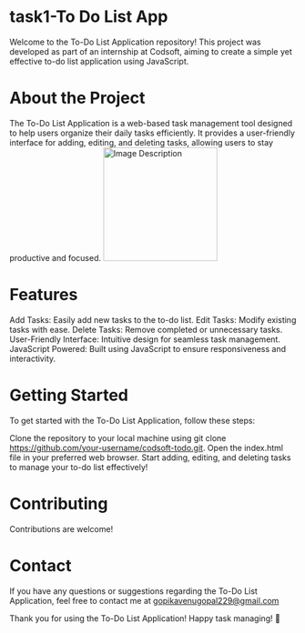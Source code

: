 # task1-To Do List App
Welcome to the To-Do List Application repository! This project was developed as part of an internship at Codsoft, aiming to create a simple yet effective to-do list application using JavaScript.

# About the Project
The To-Do List Application is a web-based task management tool designed to help users organize their daily tasks efficiently. It provides a user-friendly interface for adding, editing, and deleting tasks, allowing users to stay productive and focused.
<img src="C:\Users\91735\Downloads\to-do-list.png" alt="Image Description" width="200"/>


# Features
Add Tasks: Easily add new tasks to the to-do list.
Edit Tasks: Modify existing tasks with ease.
Delete Tasks: Remove completed or unnecessary tasks.
User-Friendly Interface: Intuitive design for seamless task management.
JavaScript Powered: Built using JavaScript to ensure responsiveness and interactivity.

# Getting Started
To get started with the To-Do List Application, follow these steps:

Clone the repository to your local machine using git clone https://github.com/your-username/codsoft-todo.git.
Open the index.html file in your preferred web browser.
Start adding, editing, and deleting tasks to manage your to-do list effectively!

# Contributing
Contributions are welcome!
# Contact
If you have any questions or suggestions regarding the To-Do List Application, feel free to contact me at gopikavenugopal229@gmail.com

Thank you for using the To-Do List Application! Happy task managing! 🚀
